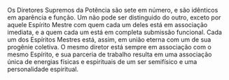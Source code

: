 ﻿Os Diretores Supremos da Potência são sete em número, e são idênticos em aparência e  função. Um não pode ser distinguido do outro, exceto por aquele Espírito Mestre com quem cada um deles está em associação imediata, e a quem cada um está em completa submissão funcional. Cada um dos Espíritos Mestres está, assim, em união eterna com um de sua progênie coletiva. O mesmo diretor está sempre em associação com o mesmo Espírito, e sua parceria de trabalho resulta em uma associação única de energias físicas e espirituais de um ser semifísico e uma personalidade espiritual.
